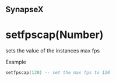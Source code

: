 ## SynapseX


# setfpscap(Number)
sets the value of the instances max fps

Example
```lua
setfpscap(120) -- set the max fps to 120
```

